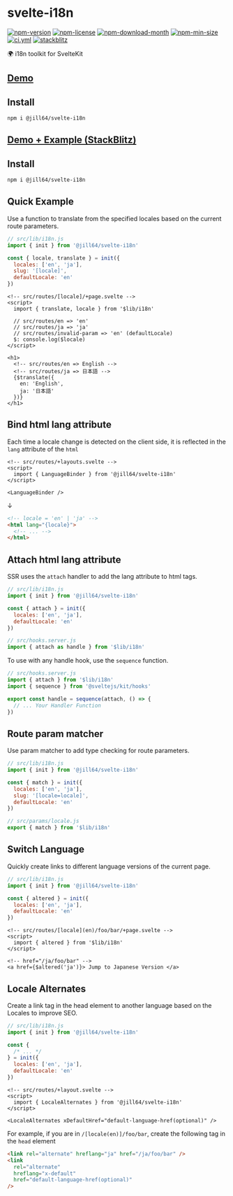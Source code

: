 <!----- BEGIN GHOST DOCS HEADER ----->

# svelte-i18n

[![npm-version](https://img.shields.io/npm/v/@jill64/svelte-i18n)](https://npmjs.com/package/@jill64/svelte-i18n) [![npm-license](https://img.shields.io/npm/l/@jill64/svelte-i18n)](https://npmjs.com/package/@jill64/svelte-i18n) [![npm-download-month](https://img.shields.io/npm/dm/@jill64/svelte-i18n)](https://npmjs.com/package/@jill64/svelte-i18n) [![npm-min-size](https://img.shields.io/bundlephobia/min/@jill64/svelte-i18n)](https://npmjs.com/package/@jill64/svelte-i18n) [![ci.yml](https://github.com/jill64/svelte-i18n/actions/workflows/ci.yml/badge.svg)](https://github.com/jill64/svelte-i18n/actions/workflows/ci.yml) [![stackblitz](https://img.shields.io/badge/StackBlitz-@jill64/svelte-i18n-dodgerblue)](https://stackblitz.com/edit/jill64-svelte-i18n?file=src%2Flib%2Fi18n.js)

🌍 i18n toolkit for SvelteKit

## [Demo](https://stackblitz.com/edit/jill64-svelte-i18n?file=src%2Flib%2Fi18n.js)

## Install

```sh
npm i @jill64/svelte-i18n
```

<!----- END GHOST DOCS HEADER ----->

## [Demo + Example (StackBlitz)](https://stackblitz.com/edit/jill64-svelte-i18n?file=src%2Flib%2Fi18n.js)

## Install

```sh
npm i @jill64/svelte-i18n
```

## Quick Example

Use a function to translate from the specified locales based on the current route parameters.

```js:src/lib/i18n.js
// src/lib/i18n.js
import { init } from '@jill64/svelte-i18n'

const { locale, translate } = init({
  locales: ['en', 'ja'],
  slug: '[locale]',
  defaultLocale: 'en'
})
```

```svelte
<!-- src/routes/[locale]/+page.svelte -->
<script>
  import { translate, locale } from '$lib/i18n'

  // src/routes/en => 'en'
  // src/routes/ja => 'ja'
  // src/routes/invalid-param => 'en' (defaultLocale)
  $: console.log($locale)
</script>

<h1>
  <!-- src/routes/en => English -->
  <!-- src/routes/ja => 日本語 -->
  {$translate({
    en: 'English',
    ja: '日本語'
  })}
</h1>
```

## Bind html lang attribute

Each time a locale change is detected on the client side, it is reflected in the `lang` attribute of the `html`

```svelte
<!-- src/routes/+layouts.svelte -->
<script>
  import { LanguageBinder } from '@jill64/svelte-i18n'
</script>

<LanguageBinder />
```

↓

```html
<!-- locale = 'en' | 'ja' -->
<html lang="{locale}">
  <!-- ... -->
</html>
```

## Attach html lang attribute

SSR uses the `attach` handler to add the lang attribute to html tags.

```js:src/lib/i18n.js
// src/lib/i18n.js
import { init } from '@jill64/svelte-i18n'

const { attach } = init({
  locales: ['en', 'ja'],
  defaultLocale: 'en'
})
```

```js:src/hooks.server.js
// src/hooks.server.js
import { attach as handle } from '$lib/i18n'
```

To use with any handle hook, use the `sequence` function.

```js:src/hooks.server.js
// src/hooks.server.js
import { attach } from '$lib/i18n'
import { sequence } from '@sveltejs/kit/hooks'

export const handle = sequence(attach, () => {
  // ... Your Handler Function
})
```

## Route param matcher

Use param matcher to add type checking for route parameters.

```js:src/lib/i18n.js
// src/lib/i18n.js
import { init } from '@jill64/svelte-i18n'

const { match } = init({
  locales: ['en', 'ja'],
  slug: '[locale=locale]',
  defaultLocale: 'en'
})
```

```js:src/params/locale.js
// src/params/locale.js
export { match } from '$lib/i18n'
```

## Switch Language

Quickly create links to different language versions of the current page.

```js:src/lib/i18n.js
// src/lib/i18n.js
import { init } from '@jill64/svelte-i18n'

const { altered } = init({
  locales: ['en', 'ja'],
  defaultLocale: 'en'
})
```

```svelte
<!-- src/routes/[locale](en)/foo/bar/+page.svelte -->
<script>
  import { altered } from '$lib/i18n'
</script>

<!-- href="/ja/foo/bar" -->
<a href={$altered('ja')}> Jump to Japanese Version </a>
```

## Locale Alternates

Create a link tag in the head element to another language based on the Locales to improve SEO.

```js:src/lib/i18n.js
// src/lib/i18n.js
import { init } from '@jill64/svelte-i18n'

const {
  /* ... */
} = init({
  locales: ['en', 'ja'],
  defaultLocale: 'en'
})
```

```svelte
<!-- src/routes/+layout.svelte -->
<script>
  import { LocaleAlternates } from '@jill64/svelte-i18n'
</script>

<LocaleAlternates xDefaultHref="default-language-href(optional)" />
```

For example, if you are in `/[locale(en)]/foo/bar`, create the following tag in the `head` element

```html
<link rel="alternate" hreflang="ja" href="/ja/foo/bar" />
<link
  rel="alternate"
  hreflang="x-default"
  href="default-language-href(optional)"
/>
```
